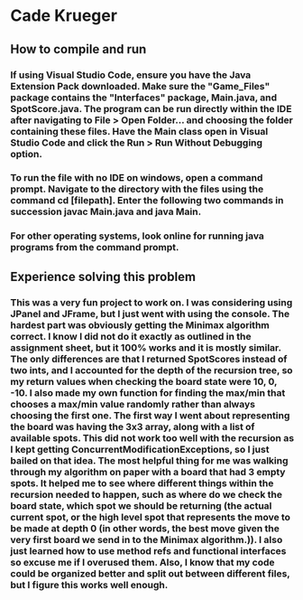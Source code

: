 # Cade Krueger

## How to compile and run

### If using Visual Studio Code, ensure you have the Java Extension Pack downloaded. Make sure the "Game_Files" package contains the "Interfaces" package, Main.java, and SpotScore.java. The program can be run directly within the IDE after navigating to **File > Open Folder...** and choosing the folder containing these files. Have the Main class open in Visual Studio Code and click the **Run > Run Without Debugging** option.

### To run the file with no IDE on windows, open a command prompt. Navigate to the directory with the files using the command **cd [filepath]**. Enter the following two commands in succession **javac Main.java** and **java Main**.

### For other operating systems, look online for running java programs from the command prompt.

## Experience solving this problem

### This was a very fun project to work on. I was considering using JPanel and JFrame, but I just went with using the console. The hardest part was obviously getting the Minimax algorithm correct. I know I did not do it exactly as outlined in the assignment sheet, but it 100% works and it is mostly similar. The only differences are that I returned SpotScores instead of two ints, and I accounted for the depth of the recursion tree, so my return values when checking the board state were 10, 0, -10. I also made my own function for finding the max/min that chooses a max/min value randomly rather than always choosing the first one. The first way I went about representing the board was having the 3x3 array, along with a list of available spots. This did not work too well with the recursion as I kept getting ConcurrentModificationExceptions, so I just bailed on that idea. The most helpful thing for me was walking through my algorithm on paper with a board that had 3 empty spots. It helped me to see where different things within the recursion needed to happen, such as where do we check the board state, which spot we should be returning (the actual current spot, or the high level spot that represents the move to be made at depth 0 (in other words, the best move given the very first board we send in to the Minimax algorithm.)). I also just learned how to use method refs and functional interfaces so excuse me if I overused them. Also, I know that my code could be organized better and split out between different files, but I figure this works well enough. 